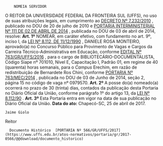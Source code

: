         NOMEIA SERVIDOR  

 O REITOR DA UNIVERSIDADE FEDERAL DA FRONTEIRA SUL (UFFS), no uso de suas atribuições legais, em cumprimento ao [DECRETO Nº 7.232/2010](http://www.planalto.gov.br/ccivil_03/_Ato2007-2010/2010/Decreto/D7232.htm)  , publicado no DOU de 20 de julho de 2010 e [PORTARIA INTERMINISTERIAL Nº 111 DE 02 DE ABRIL DE 2014](http://pesquisa.in.gov.br/imprensa/jsp/visualiza/index.jsp?jornal=1&pagina=56&data=03/04/2014)  , publicada no DOU de 03 de abril de 2014, resolve:   **Art. 1º** NOMEAR, em caráter efetivo, com fundamento no art. 9º, inciso I, da [LEI Nº 8.112, DE 11/12/1990](http://www.planalto.gov.br/ccivil_03/leis/l8112cons.htm)  , DANIELE ROSA MONTEIRO, aprovado(a) no Concurso Público para Provimento de Vagas e Cargos da Carreira Técnico-Administrativa em Educação, conforme [EDITAL Nº 763/GR/UFFS/2016](https://www.uffs.edu.br/atos-normativos/edital/gr/2016-0763)  , para o cargo de BIBLIOTECÁRIO-DOCUMENTALISTA, Código Siape nº 701010, Nível E, Capacitação I, Padrão 01, em regime de 40 (quarenta) horas semanais, para o *Campus* Erechim, em razão de redistribuição de Bernardete Ros Chini, conforme [PORTARIA Nº 763/MEC/2014](http://pesquisa.in.gov.br/imprensa/core/consulta.action)  , publicada no DOU de 03 de Junho de 2014, seção 2, página 15 no código de vaga nº 0979570.   **Art. 2º** A posse do(a) nomeado(a) ocorrerá no prazo de 30 (trinta) dias, contados da publicação desta Portaria no Diário Oficial da União, conforme parágrafo 1º do artigo 13, da [LEI Nº 8.112/90](http://www.planalto.gov.br/ccivil_03/leis/l8112cons.htm)  .   **Art. 3º** Esta Portaria entra em vigor na data de sua publicação no Diário Oficial da União.      **Data do ato:** Chapecó-SC, 25 de abril de 2017.   
 

    Jaime Giolo   
 Reitor 

      Documento Histórico  [PORTARIA Nº 566/GR/UFFS/2017](https://www.uffs.edu.br/atos-normativos/portaria/gr/2017-0566/@@download/documento_historico)     
      
